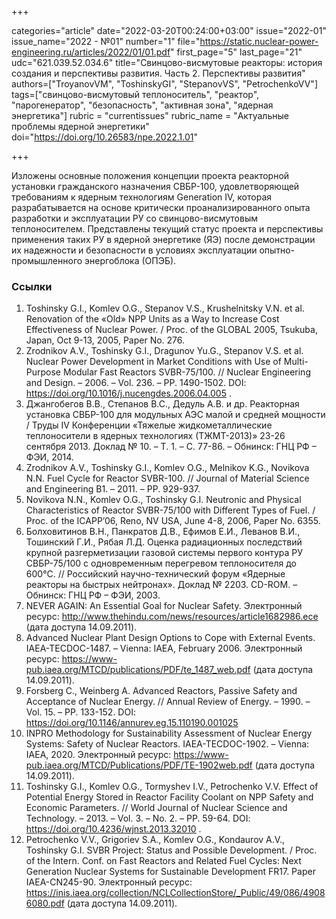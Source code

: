 +++

categories="article"
date="2022-03-20T00:24:00+03:00"
issue="2022-01"
issue_name="2022 - №01"
number="1"
file="https://static.nuclear-power-engineering.ru/articles/2022/01/01.pdf"
first_page="5"
last_page="21"
udc="621.039.52.034.6"
title="Свинцово-висмутовые реакторы: история создания и перспективы развития. Часть 2. Перспективы развития"
authors=["TroyanovVM", "ToshinskyGI", "StepanovVS", "PetrochenkoVV"]
tags=["свинцово-висмутовый теплоноситель", "реактор", "парогенератор", "безопасность", "активная зона", "ядерная энергетика"]
rubric = "currentissues"
rubric_name = "Актуальные проблемы ядерной энергетики"
doi="https://doi.org/10.26583/npe.2022.1.01"

+++

Изложены основные положения концепции проекта реакторной установки гражданского назначения СВБР-100, удовлетворяющей требованиям к ядерным технологиям Generation IV, которая разрабатывается на основе критически проанализированного опыта разработки и эксплуатации РУ со свинцово-висмутовым теплоносителем. Представлены текущий статус проекта и перспективы применения таких РУ в ядерной энергетике (ЯЭ) после демонстрации их надежности и безопасности в условиях эксплуатации опытно-промышленного энергоблока (ОПЭБ).

### Ссылки

1. Toshinsky G.I., Komlev O.G., Stepanov V.S., Krushelnitsky V.N. et al. Renovation of the «Old» NPP Units as a Way to Increase Cost Effectiveness of Nuclear Power. / Proc. of the GLOBAL 2005, Tsukuba, Japan, Oct 9-13, 2005, Paper No. 276.
2. Zrodnikov A.V., Toshinsky G.I., Dragunov Yu.G., Stepanov V.S. et al. Nuclear Power Development in Market Conditions with Use of Multi-Purpose Modular Fast Reactors SVBR-75/100. // Nuclear Engineering and Design. – 2006. – Vol. 236. – PP. 1490-1502. DOI: https://doi.org/10.1016/j.nucengdes.2006.04.005 .
3. Джангобегов В.В., Степанов В.С., Дедуль А.В. и др. Реакторная установка СВБР-100 для модульных АЭС малой и средней мощности / Труды IV Конференции «Тяжелые жидкометаллические теплоносители в ядерных технологиях (ТЖМТ-2013)» 23-26 сентября 2013. Доклад № 10. – Т. 1. – С. 77-86. – Обнинск: ГНЦ РФ – ФЭИ, 2014.
4. Zrodnikov A.V., Toshinsky G.I., Komlev O.G., Melnikov K.G., Novikova N.N. Fuel Cycle for Reactor SVBR-100. // Journal of Material Science and Engineering B1. – 2011. – PP. 929-937.
5. Novikova N.N., Komlev O.G., Toshinsky G.I. Neutronic and Physical Characteristics of Reactor SVBR-75/100 with Different Types of Fuel. / Proc. of the ICAPP’06, Reno, NV USA, June 4-8, 2006, Paper No. 6355.
6. Болховитинов В.Н., Панкратов Д.В., Ефимов Е.И., Леванов В.И., Тошинский Г.И., Рябая Л.Д. Оценка радиационных последствий крупной разгерметизации газовой системы первого контура РУ СВБР-75/100 с одновременным перегревом теплоносителя до 600°C. // Российский научно-технический форум «Ядерные реакторы на быстрых нейтронах». Доклад № 2203. CD-ROM. – Обнинск: ГНЦ РФ – ФЭИ, 2003.
7. NEVER AGAIN: An Essential Goal for Nuclear Safety. Электронный ресурс: http://www.thehindu.com/news/resources/article1682986.ece (дата доступа 14.09.2011).
8. Advanced Nuclear Plant Design Options to Cope with External Events. IAEA-TECDOC-1487. – Vienna: IAEA, February 2006. Электронный ресурс: https://www-pub.iaea.org/MTCD/publications/PDF/te_1487_web.pdf (дата доступа 14.09.2011).
9. Forsberg С., Weinberg A. Advanced Reactors, Passive Safety and Acceptance of Nuclear Energy. // Annual Review of Energy. – 1990. – Vol. 15. – PP. 133-152. DOI: https://doi.org/10.1146/annurev.eg.15.110190.001025
10. INPRO Methodology for Sustainability Assessment of Nuclear Energy Systems: Safety of Nuclear Reactors. IAEA-TECDOC-1902. – Vienna: IAEA, 2020. Электронный ресурс: https://www-pub.iaea.org/MTCD/Publications/PDF/TE-1902web.pdf (дата доступа 14.09.2011).
11. Toshinsky G.I., Komlev O.G., Tormyshev I.V., Petrochenko V.V. Effect of Potential Energy Stored in Reactor Facility Coolant on NPP Safety and Economic Parameters. // World Journal of Nuclear Science and Technology. – 2013. – Vol. 3. – No. 2. – PP. 59-64. DOI: https://doi.org/10.4236/wjnst.2013.32010 .
12. Petrochenko V.V., Grigoriev S.A., Komlev O.G., Kondaurov A.V., Toshinsky G.I. SVBR Project: Status and Possible Development. / Proc. of the Intern. Conf. on Fast Reactors and Related Fuel Cycles: Next Generation Nuclear Systems for Sustainable Development FR17. Paper IAEA-CN245-90. Электронный ресурс: https://inis.iaea.org/collection/NCLCollectionStore/_Public/49/086/49086080.pdf (дата доступа 14.09.2011).